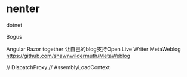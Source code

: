 # nenter
dotnet

Bogus

Angular Razor together
让自己的blog支持Open Live Writer
MetaWeblog  https://github.com/shawnwildermuth/MetaWeblog

 // DispatchProxy
// AssemblyLoadContext
